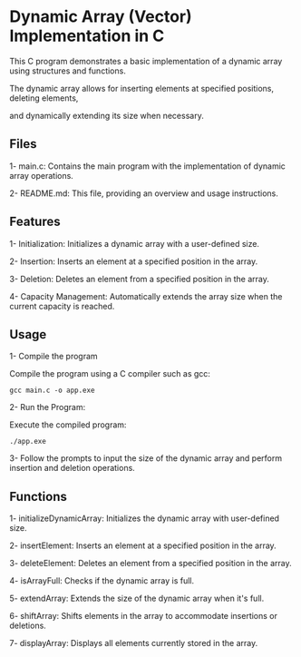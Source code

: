 # Dynamic Array (Vector) Implementation in C

This C program demonstrates a basic implementation of a dynamic array using structures and functions.

The dynamic array allows for inserting elements at specified positions, deleting elements,

and dynamically extending its size when necessary.

## Files

1- main.c: Contains the main program with the implementation of dynamic array operations.

2- README.md: This file, providing an overview and usage instructions.

## Features

1- Initialization: Initializes a dynamic array with a user-defined size.

2- Insertion: Inserts an element at a specified position in the array.

3- Deletion: Deletes an element from a specified position in the array.

4- Capacity Management: Automatically extends the array size when the current capacity is reached.

## Usage

1- Compile the program

Compile the program using a C compiler such as gcc:

	gcc main.c -o app.exe

2- Run the Program:

Execute the compiled program:

	./app.exe
	
3- Follow the prompts to input the size of the dynamic array and perform insertion and deletion operations.

## Functions

1- initializeDynamicArray: Initializes the dynamic array with user-defined size.

2- insertElement: Inserts an element at a specified position in the array.

3- deleteElement: Deletes an element from a specified position in the array.

4- isArrayFull: Checks if the dynamic array is full.

5- extendArray: Extends the size of the dynamic array when it's full.

6- shiftArray: Shifts elements in the array to accommodate insertions or deletions.

7- displayArray: Displays all elements currently stored in the array.
